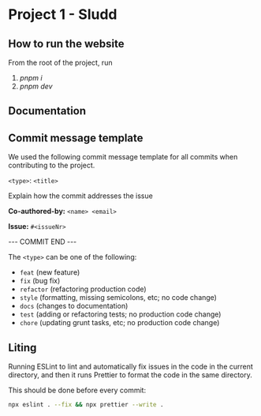 # Project 1 - Sludd

## How to run the website

From the root of the project, run

1. _pnpm i_
2. _pnpm dev_

## Documentation

## Commit message template

We used the following commit message template for all commits when contributing to the project.

`<type>`: `<title>`

Explain how the commit addresses the issue

**Co-authored-by:** `<name> <email>`

**Issue:** `#<issueNr>`

--- COMMIT END ---

The `<type>` can be one of the following:

- `feat` (new feature)
- `fix` (bug fix)
- `refactor` (refactoring production code)
- `style` (formatting, missing semicolons, etc; no code change)
- `docs` (changes to documentation)
- `test` (adding or refactoring tests; no production code change)
- `chore` (updating grunt tasks, etc; no production code change)

## Liting

Running ESLint to lint and automatically fix issues in the code in the current directory, and then it runs Prettier to format the code in the same directory.

This should be done before every commit:

```bash
npx eslint . --fix && npx prettier --write .
```
